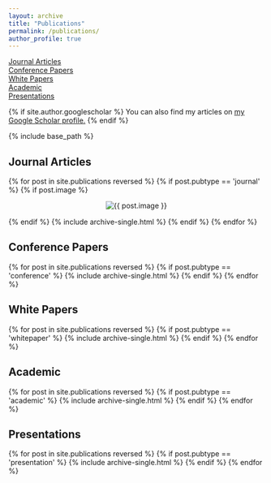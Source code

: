 ```yaml
---
layout: archive
title: "Publications"
permalink: /publications/
author_profile: true
---
```


[Journal Articles](#journal-articles)\
[Conference Papers](#conference-papers)\
[White Papers](#white-papers)\
[Academic](#academic)\
[Presentations](#presentations)

{% if site.author.googlescholar %}
  You can also find my articles on <u><a href="{{site.author.googlescholar}}">my Google Scholar profile</a>.</u>
{% endif %}

{% include base_path %}

## Journal Articles
<!-- {% for post in site.publications reversed %}
  {% if post.pubtype == 'journal' %}
      {% include archive-single.html %}
  {% endif %}
{% endfor %} -->
{% for post in site.publications reversed %}
  {% if post.pubtype == 'journal' %}
    {% if post.image %}
      <div style="text-align: center; margin-bottom: 15px;">
      <img src="{{ post.image }}" alt="{{ post.image }}" style="max-width: 350px; height: auto;">
      </div>
    {% endif %}
    {% include archive-single.html %}
  {% endif %}
{% endfor %}


## Conference Papers
{% for post in site.publications reversed %}
  {% if post.pubtype == 'conference' %}
      {% include archive-single.html %}
  {% endif %}
{% endfor %}

## White Papers
{% for post in site.publications reversed %}
  {% if post.pubtype == 'whitepaper' %}
      {% include archive-single.html %}
  {% endif %}
{% endfor %}


## Academic
{% for post in site.publications reversed %}
  {% if post.pubtype == 'academic' %}
      {% include archive-single.html %}
  {% endif %}
{% endfor %}

## Presentations
{% for post in site.publications reversed %}
  {% if post.pubtype == 'presentation' %}
      {% include archive-single.html %}
  {% endif %}
{% endfor %}
